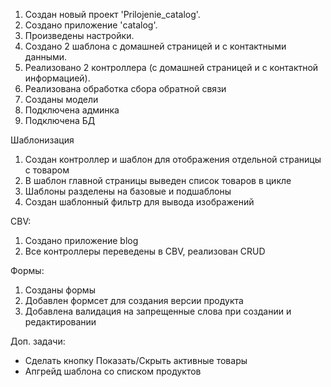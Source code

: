 1. Создан новый проект 'Prilojenie_catalog'.
2. Создано приложение 'catalog'.
3. Произведены настройки.
4. Создано 2 шаблона с домашней страницей и с контактными данными.
5. Реализовано 2 контроллера (с домашней страницей и с контактной информацией).
6. Реализована обработка сбора обратной связи
7. Созданы модели 
8. Подключена админка
9. Подключена БД

Шаблонизация
1. Создан контроллер и шаблон для отображения отдельной страницы с товаром
2. В шаблон главной страницы выведен список товаров в цикле
3. Шаблоны разделены на базовые и подшаблоны
4. Создан шаблонный фильтр для вывода изображений


CBV:
1. Создано приложение blog
2. Все контроллеры переведены в CBV, реализован CRUD


Формы:
1. Созданы формы
2. Добавлен формсет для создания версии продукта
3. Добавлена валидация на запрещенные слова при создании и редактировании



Доп. задачи:
* Сделать кнопку Показать/Скрыть активные товары
* Апгрейд шаблона со списком продуктов